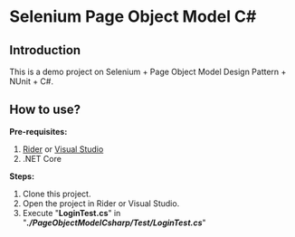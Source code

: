 # Selenium Page Object Model C#

## Introduction
This is a demo project on Selenium + Page Object Model Design Pattern + NUnit + C#.

## How to use?
**Pre-requisites:**
1. [Rider](https://www.jetbrains.com/rider/download/#section=windows) or [Visual Studio](https://visualstudio.microsoft.com/downloads/)
2. .NET Core

**Steps:**
1. Clone this project.
2. Open the project in Rider or Visual Studio.
3. Execute "**LoginTest.cs**" in "***./PageObjectModelCsharp/Test/LoginTest.cs***"
